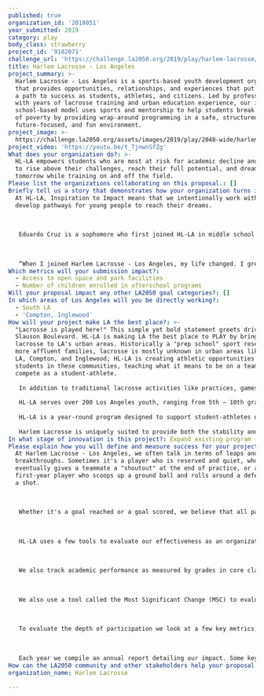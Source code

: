```yaml
---
published: true
organization_id: '2018051'
year_submitted: 2019
category: play
body_class: strawberry
project_id: '9102071'
challenge_url: 'https://challenge.la2050.org/2019/play/harlem-lacrosse/'
title: Harlem Lacrosse - Los Angeles
project_summary: >-
  Harlem Lacrosse - Los Angeles is a sports-based youth development organization
  that provides opportunities, relationships, and experiences that put youth on
  a path to success as students, athletes, and citizens. Led by professionals
  with years of lacrosse training and urban education experience, our innovative
  school-based model uses sports and mentorship to help students break the cycle
  of poverty by providing wrap-around programming in a safe, structured,
  future-focused, and fun environment.
project_image: >-
  https://challenge.la2050.org/assets/images/2019/play/2048-wide/harlem-lacrosse.jpg
project_video: 'https://youtu.be/t_TjnwnSfZg'
What does your organization do?: >-
  HL-LA empowers students who are most at risk for academic decline and dropout
  to rise above their challenges, reach their full potential, and dream about
  tomorrow while training on and off the field.
Please list the organizations collaborating on this proposal.: []
Briefly tell us a story that demonstrates how your organization turns inspiration into impact.: >-
  At HL-LA, Inspiration to Impact means that we intentionally work with youth to
  develop pathways for young people to reach their dreams. 
   
    
   
   Eduardo Cruz is a sophomore who first joined HL-LA in middle school and continues to stay involved with HL-LA today. Not only does he continue to train with HL-LA, he has grown into new roles, including serving as a volunteer coach, tutor, and member of our high school career mentorship cohort. Here is how he describes the impact of HL-LA in his own words:
   
    
   
   “When I joined Harlem Lacrosse - Los Angeles, my life changed. I grew up in El Salvador but when I got to the United States I knew no one and had no athletic options. I was new and timid and just learning English. I was introduced to lacrosse during a PE demonstration in 8th grade, and I immediately fell in love with the sport and the Harlem Lacrosse community. I really appreciated the mission, to provide opportunities to people, like me, who don’t have much and who don’t usually have the same access to sports like lacrosse. When I first started playing, I was shy and quiet, nervous to speak up or ask questions. The coaches at Harlem Lacrosse have challenged me physically and taught me valuable lessons about leadership and finding my voice. I have been a part of a career mentorship program for three years with the founder of AdvicePeriod, which included overcoming my fear of public speaking and giving a presentation to over 40 people. I have even started volunteering as a coach, passing on important lessons to the younger players. Now I have way more confidence and am a vocal leader of my Hamilton high school lacrosse team and am very involved in my school and community. Without Harlem Lacrosse, I would never have found my passion or become a high school athlete. Thanks to lacrosse I have been able to meet a lot of great people that have made a huge impact in my life, including players and coaches from club teams HL-LA found for me. The staff at Harlem Lacrosse encouraged me to chase my dream of attending Loyola, and have supported me through my decision to apply there this spring. Deciding to join Harlem Lacrosse was the best decision ever, it completely changed my life and helped me grow into the person I am today.”
Which metrics will your submission impact?:
  - Access to open space and park facilities
  - Number of children enrolled in afterschool programs
Will your proposal impact any other LA2050 goal categories?: []
In which areas of Los Angeles will you be directly working?:
  - South LA
  - 'Compton, Inglewood'
How will your project make LA the best place?: >-
  "Lacrosse is played here!" This simple yet bold statement greets drivers on
  Slauson Boulevard. HL-LA is making LA the best place to PLAY by bringing
  lacrosse to LA's urban areas. Historically a "prep school" sport reserved for
  more affluent families, lacrosse is mostly unknown in urban areas like South
  LA, Compton, and Inglewood; HL-LA is creating athletic opportunities for the
  students in these communities, teaching what it means to be on a team and
  compete as a student-athlete.
   
   In addition to traditional lacrosse activities like practices, games, tournaments, and camps and complemented by off-field events like local college visits and leadership training, HL-LA provides daily support by installing full-time Program Directors at school sites. A signature feature of Harlem Lacrosse, PD’s are embedded in our partner schools, providing daily mentorship, leadership and enrichment activities, tutoring, as well as lacrosse instruction and competition. This sets us apart from other after-school service providers, since PD’s are in school all day, working collaboratively with teachers, counselors, and school staff. These daily interactions lead to more customized support, family outreach, consistency in leadership and character development, and athletic achievement. HL-LA’s intentional program design coupled with talented coaches and the sport itself, provide the perfect context to teach life lessons and provide trauma-informed coaching and mentorship. 
   
   HL-LA serves over 200 Los Angeles youth, ranging from 5th — 10th grade across several school sites in South LA, Compton, and Inglewood. 100% of our student-athletes are either African American or Hispanic, and all qualify for free or reduced lunch. The program is offered to families at no cost; all coaching, facilities rentals, transportation, uniforms, and equipment are provided. 
   
   HL-LA is a year-round program designed to support student-athletes on and off the field, and participants average around 250 program hours per year. The fall season is nine weeks, and includes weekly practices, and Play Days on Saturdays. In the winter session, the focus shifts toward more specialized skill development and enrichment opportunities. Spring is lacrosse season, and participants practice, play games and scrimmages, watch local high school and college games and work with program partners to continue improving and learning how to compete. Summer season includes a week-long overnight lacrosse camp at the Thacher School and four weeks of “Summer Academy” day camp. 
   
   Harlem Lacrosse is uniquely suited to provide both the stability and mindset our participants need in order to overcome the opportunity gap many face. By providing structured physical activities, academic support, relationships with coaches, mentors, and volunteers, and regular after-school programming, HL-LA will help make LA the best place to PLAY by continuing to provide safe, competitive, instructional, and FUN places for kids to play lacrosse.
In what stage of innovation is this project?: Expand existing program (expanding and continuing ongoing successful projects)
Please explain how you will define and measure success for your project.: >-
  At Harlem Lacrosse - Los Angeles, we often talk in terms of leaps and
  breakthroughs. Sometimes it's a player who is reserved and quiet, who
  eventually gives a teammate a "shoutout" at the end of practice, or a nervous
  first-year player who scoops up a ground ball and rolls around a defender for
  a shot. 
   
    
   
   Whether it's a goal reached or a goal scored, we believe that all participants served by Harlem Lacrosse - Los Angeles will be changed by our program. They demonstrate greater resilience, self-control and ability to work with other people. They also learn the true meaning of commitment, improve their physical fitness and develop more healthy lifestyles. And ultimately, each participant will have a more future-focused view with the support of a Harlem Lacrosse staff member who works with each family to create a personal pathway to success. 
   
    
   
   HL-LA uses a few tools to evaluate our effectiveness as an organization. To evaluate the acquisition of non-cognitive skills, we use a tool called the HIA (High Impact Attribute) survey which was developed by our program partner, Up2Us Sports. 
   
    
   
   We also track academic performance as measured by grades in core classes and physical fitness as measured by the PACER test. Our fundamental objective is to see improvements in each area from the baseline in September to the end line in June.
   
    
   
   We also use a tool called the Most Significant Change (MSC) to evaluate the development of life skills. The MSC is a one-question oral survey which is issued at the end of the program year. We believe that higher rates of Intrapersonal Growth and Relationship growth responses are correlated to the development of non-cognitive skills. Based on our historical data, we have set a goal of 80% of total responses indicating either Intrapersonal Growth or Relationship Growth. 
   
    
   
   To evaluate the depth of participation we look at a few key metrics; hours of participation per year per participant, annual rates of attendance, and year over year retention. 
   
    
   
   Each year we compile an annual report detailing our impact. Some key findings from 2018 were: increase in GPA of almost an entire letter grade, 10% higher attendance, fewer suspensions, higher participation in Harlem Lacrosse programming, and impressive independent school and college acceptance rates. The most recent report can be found here: https://www.harlemlacrosse.org/impact
How can the LA2050 community and other stakeholders help your proposal succeed?: []
organization_name: Harlem Lacrosse

---
```

